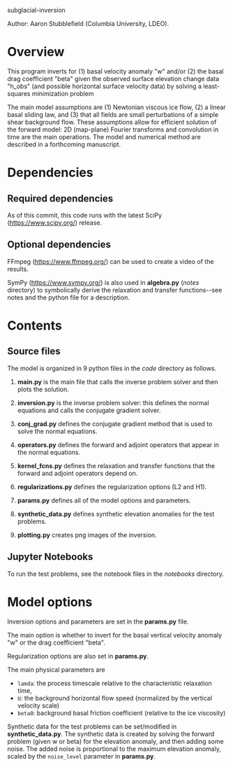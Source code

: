 subglacial-inversion

Author: Aaron Stubblefield (Columbia University, LDEO).

# Overview
This program inverts for (1) basal velocity anomaly "w" and/or (2) the basal drag
coefficient "beta" given the observed surface
elevation change data "h_obs" (and possible horizontal surface velocity data) by solving a least-squares minimization problem

The main model assumptions are (1) Newtonian viscous ice flow, (2) a linear
basal sliding law, and (3) that all fields are small perturbations of a simple shear
background flow. These assumptions allow for efficient solution of the forward
model: 2D (map-plane) Fourier transforms and convolution in time are the main
operations. The model and numerical method are described in a forthcoming manuscript.

# Dependencies
## Required dependencies
As of this commit, this code runs with the latest SciPy (https://www.scipy.org/)
release.


## Optional dependencies
FFmpeg (https://www.ffmpeg.org/) can be used to create a video of the results.

SymPy (https://www.sympy.org/) is also used in **algebra.py** (*notes*
directory) to symbolically derive the relaxation and transfer functions--see
notes and the python file for a description.

# Contents

## Source files
The model is organized in 9 python files in the *code* directory as follows.

1. **main.py** is the main file that calls the inverse problem solver and then
plots the solution.

2. **inversion.py** is the inverse problem solver: this defines the normal equations
and calls the conjugate gradient solver.

3. **conj_grad.py** defines the conjugate gradient method that is used to solve
the normal equations.

4. **operators.py** defines the forward and adjoint operators that appear in the
normal equations.

5. **kernel_fcns.py** defines the relaxation and transfer functions that the forward and adjoint
operators depend on.

6. **regularizations.py** defines the regularization options (L2 and H1).

7. **params.py** defines all of the model options and parameters.

8. **synthetic_data.py** defines synthetic elevation anomalies for the test problems.

9. **plotting.py** creates png images of the inversion.

## Jupyter Notebooks
To run the test problems, see the notebook files in the *notebooks* directory.

# Model options

Inversion options and parameters are set in the **params.py** file.

The main option is whether to invert for the basal vertical velocity anomaly "w" or the drag
coefficient "beta".

Regularization options are also set in **params.py**.

The main physical parameters are
- `lamda`: the process timescale relative to the characteristic relaxation time,  
- `U`: the background horizontal flow speed (normalized by the vertical velocity scale)
- `beta0`: background basal friction coefficient (relative to the ice viscosity)

Synthetic data for the test problems can be set/modified in **synthetic_data.py**.
The synthetic data is created by solving the forward problem (given w or beta)
for the elevation anomaly, and then adding
some noise. The added noise is proportional to the maximum elevation anomaly,
scaled by the `noise_level` parameter in **params.py**.
